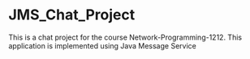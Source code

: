 # JMS_Chat_Project
This is a chat project for the course Network-Programming-1212.
This application is implemented using Java Message Service
